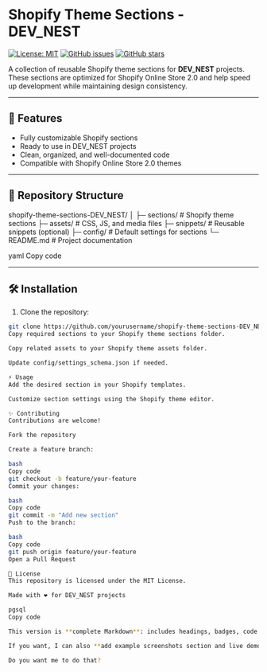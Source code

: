 # Shopify Theme Sections - DEV_NEST

[![License: MIT](https://img.shields.io/badge/License-MIT-green.svg)](https://opensource.org/licenses/MIT)
[![GitHub issues](https://img.shields.io/github/issues/yourusername/shopify-theme-sections-DEV_NEST)](https://github.com/yourusername/shopify-theme-sections-DEV_NEST/issues)
[![GitHub stars](https://img.shields.io/github/stars/yourusername/shopify-theme-sections-DEV_NEST)](https://github.com/yourusername/shopify-theme-sections-DEV_NEST/stargazers)

A collection of reusable Shopify theme sections for **DEV_NEST** projects. These sections are optimized for Shopify Online Store 2.0 and help speed up development while maintaining design consistency.

---

## 🚀 Features

- Fully customizable Shopify sections  
- Ready to use in DEV_NEST projects  
- Clean, organized, and well-documented code  
- Compatible with Shopify Online Store 2.0 themes  

---

## 📂 Repository Structure

shopify-theme-sections-DEV_NEST/
│
├─ sections/ # Shopify theme sections
├─ assets/ # CSS, JS, and media files
├─ snippets/ # Reusable snippets (optional)
├─ config/ # Default settings for sections
└─ README.md # Project documentation

yaml
Copy code

---

## 🛠 Installation

1. Clone the repository:  
```bash
git clone https://github.com/yourusername/shopify-theme-sections-DEV_NEST.git
Copy required sections to your Shopify theme sections folder.

Copy related assets to your Shopify theme assets folder.

Update config/settings_schema.json if needed.

⚡ Usage
Add the desired section in your Shopify templates.

Customize section settings using the Shopify theme editor.

✨ Contributing
Contributions are welcome!

Fork the repository

Create a feature branch:

bash
Copy code
git checkout -b feature/your-feature
Commit your changes:

bash
Copy code
git commit -m "Add new section"
Push to the branch:

bash
Copy code
git push origin feature/your-feature
Open a Pull Request

📄 License
This repository is licensed under the MIT License.

Made with ❤️ for DEV_NEST projects

pgsql
Copy code

This version is **complete Markdown**: includes headings, badges, code blocks, and structured sections—ready for GitHub.  

If you want, I can also **add example screenshots section and live demo placeholders** so your README looks professional and visually appealing.  

Do you want me to do that?
